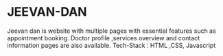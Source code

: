 # JEEVAN-DAN
Jeevan dan is website with multiple pages with essential features such as appointment booking.                                                                                 	Doctor profile ,services overview and contact information pages are also available.
Tech-Stack : HTML ,CSS, Javascript

